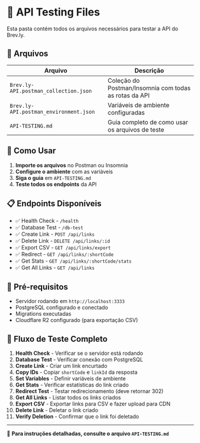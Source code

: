 # 🧪 API Testing Files

Esta pasta contém todos os arquivos necessários para testar a API do Brev.ly.

## 📁 Arquivos

| Arquivo | Descrição |
|---------|-----------|
| `Brev.ly-API.postman_collection.json` | Coleção do Postman/Insomnia com todas as rotas da API |
| `Brev.ly-API.postman_environment.json` | Variáveis de ambiente configuradas |
| `API-TESTING.md` | Guia completo de como usar os arquivos de teste |

## 🚀 Como Usar

1. **Importe os arquivos** no Postman ou Insomnia
2. **Configure o ambiente** com as variáveis
3. **Siga o guia** em `API-TESTING.md`
4. **Teste todos os endpoints** da API

## 📋 Endpoints Disponíveis

- ✅ Health Check - `/health`
- ✅ Database Test - `/db-test`
- ✅ Create Link - `POST /api/links`
- ✅ Delete Link - `DELETE /api/links/:id`
- ✅ Export CSV - `GET /api/links/export`
- ✅ Redirect - `GET /api/links/:shortCode`
- ✅ Get Stats - `GET /api/links/:shortCode/stats`
- ✅ Get All Links - `GET /api/links`

## 🔧 Pré-requisitos

- Servidor rodando em `http://localhost:3333`
- PostgreSQL configurado e conectado
- Migrations executadas
- Cloudflare R2 configurado (para exportação CSV)

## 🔄 Fluxo de Teste Completo

1. **Health Check** - Verificar se o servidor está rodando
2. **Database Test** - Verificar conexão com PostgreSQL
3. **Create Link** - Criar um link encurtado
4. **Copy IDs** - Copiar `shortCode` e `linkId` da resposta
5. **Set Variables** - Definir variáveis de ambiente
6. **Get Stats** - Verificar estatísticas do link criado
7. **Redirect Test** - Testar redirecionamento (deve retornar 302)
8. **Get All Links** - Listar todos os links criados
9. **Export CSV** - Exportar links para CSV e fazer upload para CDN
10. **Delete Link** - Deletar o link criado
11. **Verify Deletion** - Confirmar que o link foi deletado

---

📖 **Para instruções detalhadas, consulte o arquivo `API-TESTING.md`** 